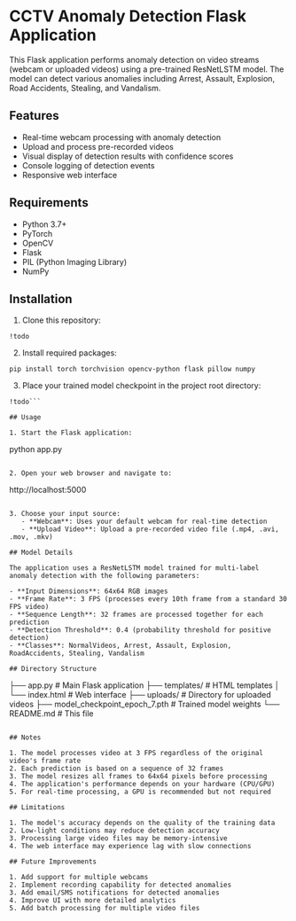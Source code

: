 # CCTV Anomaly Detection Flask Application

This Flask application performs anomaly detection on video streams (webcam or uploaded videos) using a pre-trained ResNetLSTM model. The model can detect various anomalies including Arrest, Assault, Explosion, Road Accidents, Stealing, and Vandalism.

## Features

- Real-time webcam processing with anomaly detection
- Upload and process pre-recorded videos
- Visual display of detection results with confidence scores
- Console logging of detection events
- Responsive web interface

## Requirements

- Python 3.7+
- PyTorch
- OpenCV
- Flask
- PIL (Python Imaging Library)
- NumPy

## Installation

1. Clone this repository:
```
!todo
```

2. Install required packages:
```
pip install torch torchvision opencv-python flask pillow numpy
```

3. Place your trained model checkpoint in the project root directory:
```
!todo```

## Usage

1. Start the Flask application:
```
python app.py
```

2. Open your web browser and navigate to:
```
http://localhost:5000
```

3. Choose your input source:
   - **Webcam**: Uses your default webcam for real-time detection
   - **Upload Video**: Upload a pre-recorded video file (.mp4, .avi, .mov, .mkv)

## Model Details

The application uses a ResNetLSTM model trained for multi-label anomaly detection with the following parameters:

- **Input Dimensions**: 64x64 RGB images
- **Frame Rate**: 3 FPS (processes every 10th frame from a standard 30 FPS video)
- **Sequence Length**: 32 frames are processed together for each prediction
- **Detection Threshold**: 0.4 (probability threshold for positive detection)
- **Classes**: NormalVideos, Arrest, Assault, Explosion, RoadAccidents, Stealing, Vandalism

## Directory Structure

```
├── app.py                     # Main Flask application
├── templates/                 # HTML templates
│   └── index.html             # Web interface
├── uploads/                   # Directory for uploaded videos
├── model_checkpoint_epoch_7.pth  # Trained model weights
└── README.md                  # This file
```

## Notes

1. The model processes video at 3 FPS regardless of the original video's frame rate
2. Each prediction is based on a sequence of 32 frames
3. The model resizes all frames to 64x64 pixels before processing
4. The application's performance depends on your hardware (CPU/GPU)
5. For real-time processing, a GPU is recommended but not required

## Limitations

1. The model's accuracy depends on the quality of the training data
2. Low-light conditions may reduce detection accuracy
3. Processing large video files may be memory-intensive
4. The web interface may experience lag with slow connections

## Future Improvements

1. Add support for multiple webcams
2. Implement recording capability for detected anomalies
3. Add email/SMS notifications for detected anomalies
4. Improve UI with more detailed analytics 
5. Add batch processing for multiple video files
